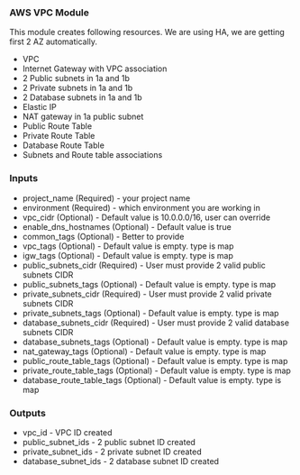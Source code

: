 ### AWS VPC Module

This module creates following resources. We are using HA, we are getting first 2 AZ automatically.
* VPC
* Internet Gateway with VPC association
* 2 Public subnets in 1a and 1b
* 2 Private subnets in 1a and 1b
* 2 Database subnets in 1a and 1b
* Elastic IP
* NAT gateway in 1a public subnet
* Public Route Table
* Private Route Table
* Database Route Table
* Subnets and Route table associations

### Inputs
* project_name (Required) - your project name
* environment (Required) - which environment you are working in
* vpc_cidr (Optional) - Default value is 10.0.0.0/16, user can override
* enable_dns_hostnames (Optional) - Default value is true
* common_tags (Optional) - Better to provide
* vpc_tags (Optional) - Default value is empty. type is map
* igw_tags (Optional) - Default value is empty. type is map
* public_subnets_cidr (Required) - User must provide 2 valid public subnets CIDR
* public_subnets_tags (Optional) - Default value is empty. type is map
* private_subnets_cidr (Required) - User must provide 2 valid private subnets CIDR
* private_subnets_tags (Optional) - Default value is empty. type is map
* database_subnets_cidr (Required) - User must provide 2 valid database subnets CIDR
* database_subnets_tags (Optional) - Default value is empty. type is map
* nat_gateway_tags (Optional) - Default value is empty. type is map
* public_route_table_tags (Optional) - Default value is empty. type is map
* private_route_table_tags (Optional) - Default value is empty. type is map
* database_route_table_tags (Optional) - Default value is empty. type is map

### Outputs
* vpc_id -  VPC ID created
* public_subnet_ids - 2 public subnet ID created
* private_subnet_ids - 2 private subnet ID created
* database_subnet_ids - 2 database subnet ID created